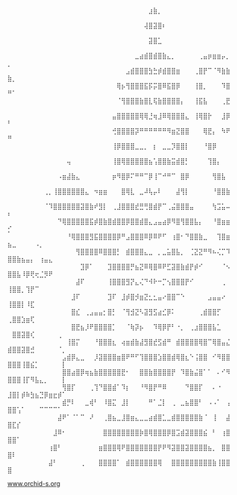 ⠀⠀⠀⠀⠀⠀⠀⠀⠀⠀⠀⠀⠀⠀⠀⠀⠀⠀⠀⠀⠀⠀⠀⠀⠀⠀⠀⠀⠀⠀⠀⣰⣷⡀⠀⠀⠀⠀⠀⠀⠀⠀⠀⠀⠀⠀⠀⠀⠀⠀⠀⠀⠀⠀⠀⠀⠀⠀⠀⠀⠀⠀
⠀⠀⠀⠀⠀⠀⠀⠀⠀⠀⠀⠀⠀⠀⠀⠀⠀⠀⠀⠀⠀⠀⠀⠀⠀⠀⠀⠀⠀⠀⢼⣿⣽⣿⠆⠀⠀⠀⠀⠀⠀⠀⠀⠀⠀⠀⠀⠀⠀⠀⠀⠀⠀⠀⠀⠀⠀⠀⠀⠀⠀⠀
⠀⠀⠀⠀⠀⠀⠀⠀⠀⠀⠀⠀⠀⠀⠀⠀⠀⠀⠀⠀⠀⠀⠀⠀⠀⠀⠀⠀⠀⠀⠀⣽⣿⣁⠀⠀⠀⠀⠀⠀⠀⠀⠀⠀⠀⠀⠀⠀⠀⠀⠀⠀⠀⠀⠀⠀⠀⠀⠀⠀⠀⠀
⠀⠀⠀⠀⠀⠀⠀⠀⠀⠀⠀⠀⠀⠀⠀⠀⠀⠀⠀⠀⠀⠀⠀⠀⠀⠀⠀⠀⣀⣴⣾⣿⣾⣿⣷⣄⡀⠀⠀⠀⠀⠀⢀⣤⡶⣶⣶⡤⡀⡀⠀⠀⠀⠀⠀⠀⠀⠀⠀⠀⠀⠀
⠀⠀⠀⠀⠀⠀⠀⠀⠀⠀⠀⠀⠀⠀⠀⠀⠀⠀⠀⠀⠀⠀⠀⠀⠀⠀⣠⣾⣿⣿⣿⣳⣓⡾⣾⣿⣿⣶⠀⠀⠀⢀⣿⡟⠉⠈⠻⣷⣷⣷⡀⠀⠀⠀⠀⠀⠀⠀⠀⠀⠀⠀
⠀⠀⠀⠀⠀⠀⠀⠀⠀⠀⠀⠀⠀⠀⠀⠀⠀⠀⠀⠀⠀⠀⠀⠀⢿⡦⢻⣿⣿⣿⣯⡯⡭⣿⠿⣯⣿⡿⠀⠀⠀⢸⣿⡀⠀⠀⠀⠹⣿⠛⠁⠀⠀⠀⠀⠀⠀⠀⠀⠀⠀⠀
⠀⠀⠀⠀⠀⠀⠀⠀⠀⠀⠀⠀⠀⠀⠀⠀⠀⠀⠀⠀⠀⠀⠀⠀⠈⢻⣿⣿⣿⣷⣿⣇⢯⣷⣿⣿⣿⣿⡄⠀⠀⢸⣯⣧⠀⠀⠀⢀⣟⠀⠀⠀⠀⠀⠀⠀⠀⠀⠀⠀⠀⠀
⠀⠀⠀⠀⠀⠀⠀⠀⠀⠀⠀⠀⠀⠀⠀⠀⠀⠀⠀⠀⠀⠀⠀⣤⣿⣿⣿⣿⣿⢿⢿⣘⢶⣸⠿⢿⣿⣿⣿⣄⠀⢸⢿⣿⡗⠀⠀⣸⡿⠃⠀⠀⠀⠀⠀⠀⠀⠀⠀⠀⠀⠀
⠀⠀⠀⠀⠀⠀⠀⠀⠀⠀⠀⠀⠀⠀⠀⠀⠀⠀⠀⠀⠀⠀⠀⢚⣿⣿⣿⣿⡽⠛⠛⠛⠛⠛⠛⠻⣶⣝⣿⣿⠀⠀⠀⢿⣟⡄⠀⠳⠟⠛⠀⠀⠀⠀⠀⠀⠀⠀⠀⠀⠀⠀
⠀⠀⠀⠀⠀⠀⠀⠀⠀⠀⠀⠀⠀⠀⠀⠀⠀⠀⠀⠀⠀⠀⠀⢸⡿⣿⣿⣿⣀⣀⡀⠀⡆⠀⣀⣀⡹⣿⣿⡇⠀⠀⠀⠘⣿⡿⠀⠀⠀⠀⠀⠀⠀⠀⠀⠀⠀⠀⠀⠀⠀⠀
⠀⠀⠀⠀⠀⠀⠀⠀⠀⠀⠀⠀⠀⢤⠀⠀⠀⠀⠀⠀⠀⠀⠀⢸⣿⢿⣿⣿⣿⣿⣿⣦⢡⣿⣿⣷⣭⣾⣿⡃⠀⠀⠀⠀⢹⣿⡄⠀⠀⠀⠀⠀⠀⠀⠀⠀⠀⠀⠀⠀⠀⠀
⠀⠀⠀⠀⠀⠀⠀⠀⠀⠀⠀⠠⣶⣼⣷⣄⠀⠀⠀⠀⠀⠀⠀⡶⠻⣿⡿⠍⠛⠛⠉⡿⢸⠉⠚⠛⠉⠀⣿⡿⠀⠀⠀⠀⠀⢻⣿⣧⠀⠀⠀⠀⠀⠀⠀⠀⠀⠀⠀⠀⠀⠀
⠀⠀⠀⠀⠀⠀⠀⠀⢀⡀⢸⣿⣿⣿⣿⣿⣿⣄⠀⠲⣶⣶⠀⠀⠀⣿⢿⣇⠀⣀⠼⢧⡤⠇⠀⠀⠀⣼⢻⡇⠀⠀⠀⠀⠀⠘⣿⣿⣷⠀⠀⠀⠀⠀⠀⠀⠀⠀⠀⠀⠀⠀
⠀⠀⠀⠀⠀⠀⠀⠀⠈⠹⣿⣿⣿⣿⣿⣿⣽⣿⣷⠞⣻⡇⠀⢀⣸⣿⣿⣿⣞⣛⢛⣿⣾⡟⠉⢀⣬⣿⣿⣿⣤⠀⠀⠀⠀⢳⣩⣥⠤⠆⠀⠀⠀⠀⠀⠀⠀⠀⠀⠀⠀⠀
⠀⠀⠀⠀⠀⠀⠀⠀⠀⠀⠀⠙⢿⣿⣿⣿⣿⣿⣯⡾⣿⣷⣿⣾⣿⣿⡿⣿⣿⣾⣿⣄⣠⣤⣴⡿⠻⣿⢻⣿⣿⣧⡄⠀⠀⠘⣿⣶⣶⡊⠀⠀⠀⠀⠀⠀⠀⠀⠀⠀⠀⠀
⠀⠀⠀⠀⠀⠀⠀⠀⠀⠀⠀⠀⠀⠘⢿⣿⣿⣿⣻⣯⣿⣿⣿⣿⡿⠛⣠⣿⣿⣿⠿⡿⠿⠟⠋⠀⢰⣿⠂⠙⣿⣿⣷⣀⠀⠀⢹⣿⣶⣦⣀⠀⠀⠀⠀⠠⡀⠀⠀⠀⠀⠀
⠀⠀⠀⠀⠀⠀⠀⠀⠀⠀⠀⠀⠀⠀⠀⢻⣿⣿⣿⣿⠿⣿⣿⣿⡃⠀⣾⣿⣿⣿⣄⣀⠀⡀⣀⣥⣿⣧⡀⠀⢈⣝⣝⠛⠻⠦⢌⡉⠹⣿⣿⣷⣦⣤⡄⠀⢰⣤⣄⠀⠀⠀
⠀⠀⠀⠀⠀⠀⠀⠀⠀⠀⠀⠀⠀⠀⠀⠀⣹⡿⠁⠀⠀⠀⣹⣿⣿⣿⣿⡛⣦⣝⠿⢿⣿⠿⠟⣋⣽⣿⣷⣾⡟⡾⠊⠀⠀⠀⠀⠈⠢⣿⣿⣧⠸⡿⢟⢖⣈⡻⠟⠀⠀⠀
⠀⠀⠀⠀⠀⠀⠀⠀⠀⠀⠀⠀⠀⠀⠀⣼⠏⠀⠀⠀⠀⠀⢸⣿⣿⣿⣻⡝⣄⢌⠙⠺⠗⠒⡉⢢⣿⣿⣿⡟⠊⠀⠀⠀⠀⠀⠀⢀⠀⢸⣿⣿⡀⢹⡟⠉⠀⠀⠀⠀⠀⠀
⠀⠀⠀⠀⠀⠀⠀⠀⠀⠀⠀⠀⠀⠀⣸⠏⠀⠀⠀⠀⠀⠀⣹⠏⠀⣸⡾⣿⡺⣶⣝⣂⣂⣤⠔⣿⣿⠉⠑⠀⠀⠀⠀⠀⣠⣤⣤⠔⠀⢸⣿⣿⡇⠸⣏⠀⠀⠀⠀⠀⠀⠀
⠀⠀⠀⠀⠀⠀⠀⠀⠀⠀⠀⠀⠀⠀⣿⣎⠀⢀⣠⣤⣤⡂⣿⡃⠀⠈⢻⣺⣝⠣⣽⣻⣫⣴⣊⡿⠅⠀⠀⠀⠀⠀⢀⣾⣿⣿⡋⠀⠀⢀⣿⣿⣱⣶⢏⠀⠀⠀⠀⠀⠀⠀
⠀⠀⠀⠀⠀⠀⠀⠀⠀⠀⠀⠀⠀⠀⣿⣟⣦⡸⠟⣿⣿⣿⣿⡁⠀⠀⠈⢷⡽⡦⠀⠀⠹⢿⡿⡟⠃⠐⡀⠀⢀⣰⣿⣿⣿⣧⣁⠀⠀⠀⣿⣿⣽⣿⢎⠀⠀⠀⠀⠀⢀⠀
⠀⠀⠀⠀⠀⠀⠀⠀⠀⠀⠀⠀⠀⢸⣿⡍⠀⠀⠀⠘⣿⣿⣿⣆⠀⢴⣶⣾⣷⣼⣻⣿⣞⣫⣾⠛⠀⣾⣿⣿⣿⣿⢿⣿⠉⢿⣿⣤⣌⣾⣿⣿⣽⣿⣚⠀⠀⠀⠀⠀⠈⡀
⠀⠀⠀⠀⠀⠀⠀⠀⠀⠀⠀⠀⣠⣾⡿⣄⣀⠀⠀⡸⣽⣿⣿⣿⣶⣿⠟⠛⠋⢹⣿⣿⣿⣱⣿⣿⣾⢿⣿⣆⠑⢨⣿⣿⠀⠊⠻⣿⣿⣿⣿⣿⢸⣿⣮⡁⠀⠀⠀⠀⠀⡇
⠀⠀⠀⠀⠀⠀⠀⠀⠀⠀⠀⠀⣿⣿⣴⣿⡿⢶⣦⣷⣿⣿⣿⣿⣿⣟⠂⠀⠀⣿⣿⣷⣿⣿⣿⣿⡟⠀⠹⣿⣷⣬⣿⠁⠁⠀⠄⠊⠻⣿⣿⣿⢸⡏⠻⣧⣄⡀⠀⠀⠀⡇
⠀⠀⠀⠀⠀⠀⠀⠀⠀⠀⠀⠀⢻⣿⡏⠀⠀⠀⢀⢹⠙⣿⣿⣾⠁⠹⡆⠀⠀⠘⠻⣿⡟⠛⠿⠀⠀⠀⠀⠙⣿⣿⡏⠀⠀⠄⠐⠀⠀⣸⣿⡇⡾⠷⣳⣦⣙⡿⣶⣖⡾⠁
⠀⠀⠀⠀⠀⠀⠀⠀⠀⠀⠀⠀⣾⡛⠇⠀⠀⣀⢾⠃⠀⠸⣿⣍⠀⣸⡇⠀⠀⠀⠀⠛⠁⣈⡇⠀⢀⠀⣀⣦⣿⣿⠃⠀⠠⠠⠁⠀⢠⣿⣿⢡⠁⠀⠀⠀⠉⠉⠉⠉⠁⠀
⠀⠀⠀⠀⠀⠀⠀⠀⠀⠀⠀⣼⠟⠁⠈⠁⠉⠀⠜⠀⠀⢀⣿⣦⣀⣸⣿⣶⣄⣀⣀⣴⣾⣿⣁⣀⣾⣿⣿⣿⣿⣿⣷⠈⠀⢸⠀⠀⣼⣿⣏⡎⠀⠀⠀⠀⠀⠀⠀⠀⠀⠀
⠀⠀⠀⠀⠀⠀⠀⠀⠀⠀⣸⠿⠂⠀⠀⠀⠀⠀⠀⠀⠀⣿⣿⣿⣿⣿⣿⣿⣿⡷⣿⢿⣿⣿⣿⡿⣿⣩⣾⣽⣿⣿⣿⣮⠀⠃⠀⢰⣿⣿⣿⠁⠀⠀⠀⠀⠀⠀⠀⠀⠀⠀
⠀⠀⠀⠀⠀⠀⠀⠀⠀⢰⣿⠃⠀⠀⠀⠀⠀⠀⠀⠀⣶⣿⣿⣿⢿⠟⣿⣿⣿⣿⣿⣿⣿⡟⠟⠻⣽⣿⣿⣽⣿⣿⣿⣿⣦⡀⠀⣿⣿⣿⠇⠀⠀⠀⠀⠀⠀⠀⠀⠀⠀⠀
⠀⠀⠀⠀⠀⠀⠀⠀⠀⣼⠃⠀⠀⠀⠀⠀⢀⠀⠀⠀⣿⣿⣿⣿⠁⠀⣾⣿⣿⣿⣿⣿⣿⢿⠀⠀⣿⣿⣿⣿⣿⣿⣿⣿⣿⣷⢸⣿⣿⣿⠀⠀⠀⠀⠀⠀⠀⠀⠀⠀⠀⠀

www.orchid-s.org
